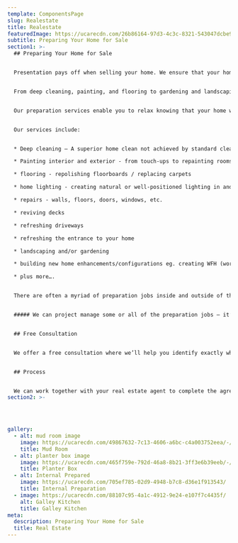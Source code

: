 ```yaml
---
template: ComponentsPage
slug: Realestate
title: Realestate
featuredImage: https://ucarecdn.com/26b86164-97d3-4c3c-8321-543047dcbe9d/-/preview/-/enhance/63/
subtitle: Preparing Your Home for Sale
section1: >-
  ## Preparing Your Home for Sale


  Presentation pays off when selling your home. We ensure that your home is looking at its absolute best inside and out to maximise your sale return.


  From deep cleaning, painting, and flooring to gardening and landscaping; from lighting and general repairs to building new enhancements or configurations, etc. These jobs can be both very time-consuming and stressful but often necessary when selling your home.


  Our preparation services enable you to relax knowing that your home will be presented at its best and ready to attract the greatest number of potential buyers when you put your home on the market.


  Our services include:


  * Deep cleaning – A superior home clean not achieved by standard cleaners making your home fresh and ready for sale. Includes sugar soaping walls, cleaning tile grout, shower scum, stain removal, etc.

  * Painting interior and exterior - from touch-ups to repainting rooms or whole house.

  * flooring - repolishing floorboards / replacing carpets

  * home lighting - creating natural or well-positioned lighting in and around the home

  * repairs - walls, floors, doors, windows, etc.

  * reviving decks

  * refreshing driveways

  * refreshing the entrance to your home

  * landscaping and/or gardening

  * building new home enhancements/configurations eg. creating WFH (working from home) spaces, room conversions, etc.

  * plus more….


  There are often a myriad of preparation jobs inside and outside of the home that need to be professionally completed within a short time frame to generate buyer interest in your home and increase the value of your home.


  ##### We can project manage some or all of the preparation jobs – it’s up to you.


  ## Free Consultation


  We offer a free consultation where we’ll help you identify exactly what preparation jobs will add value to your property and maximise the sale price.


  ## Process


  We can work together with your real estate agent to complete the agreed preparation jobs before the first open for inspection. Alternatively, we can work directly with you.
section2: >-
  



gallery:
  - alt: mud room image
    image: https://ucarecdn.com/49867632-7c13-4606-a6bc-c4a003752eea/-/preview/-/enhance/50/
    title: Mud Room
  - alt: planter box image
    image: https://ucarecdn.com/465f759e-792d-46a8-8b21-3ff3e6b39eeb/-/preview/-/enhance/50/
    title: Planter Box
  - alt: Internal Prepared
    image: https://ucarecdn.com/705ef785-02d9-4948-b7c8-d36e1f913543/
    title: Internal Preparation
  - image: https://ucarecdn.com/88107c95-4a1c-4912-9e24-e107f7c4435f/
    alt: Galley Kitchen
    title: Galley Kitchen
meta:
  description: Preparing Your Home for Sale
  title: Real Estate
---
```

